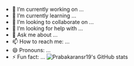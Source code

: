 


- 🔭 I’m currently working on ...
- 🌱 I’m currently learning ...
- 👯 I’m looking to collaborate on ...
- 🤔 I’m looking for help with ...
- 💬 Ask me about ...
- 📫 How to reach me: ...
- 😄 Pronouns: ...
- ⚡ Fun fact: ...
![Prabakaransr19's GitHub stats](https://github-readme-stats.vercel.app/api?username=Prabakaransr19&show_icons=true&theme=&theme=radical,prs)
